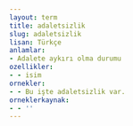 ```yaml
---
layout: term
title: adaletsizlik
slug: adaletsizlik
lisan: Türkçe
anlamlar:
- Adalete aykırı olma durumu
ozellikler:
- - isim
ornekler:
- - Bu işte adaletsizlik var.
orneklerkaynak:
- - ''
---
```

